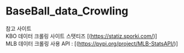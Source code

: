 # BaseBall_data_Crowling

참고 사이트   
KBO 데이터 크롤링 사이트 스탯티즈 [(https://statiz.sporki.com/)]   
MLB 데이터 크롤링 사용 API : [(https://pypi.org/project/MLB-StatsAPI/)]
